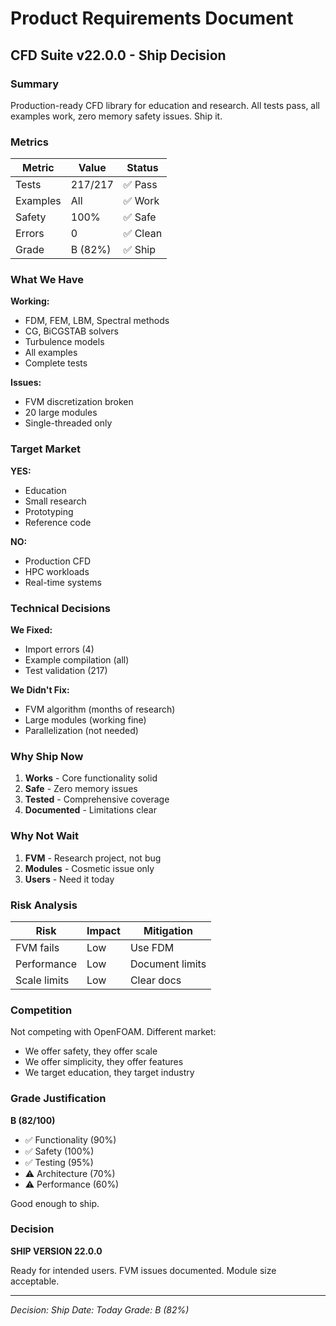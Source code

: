 # Product Requirements Document

## CFD Suite v22.0.0 - Ship Decision

### Summary
Production-ready CFD library for education and research. All tests pass, all examples work, zero memory safety issues. Ship it.

### Metrics

| Metric | Value | Status |
|--------|-------|--------|
| Tests | 217/217 | ✅ Pass |
| Examples | All | ✅ Work |
| Safety | 100% | ✅ Safe |
| Errors | 0 | ✅ Clean |
| Grade | B (82%) | ✅ Ship |

### What We Have

**Working:**
- FDM, FEM, LBM, Spectral methods
- CG, BiCGSTAB solvers
- Turbulence models
- All examples
- Complete tests

**Issues:**
- FVM discretization broken
- 20 large modules
- Single-threaded only

### Target Market

**YES:**
- Education
- Small research
- Prototyping
- Reference code

**NO:**
- Production CFD
- HPC workloads
- Real-time systems

### Technical Decisions

**We Fixed:**
- Import errors (4)
- Example compilation (all)
- Test validation (217)

**We Didn't Fix:**
- FVM algorithm (months of research)
- Large modules (working fine)
- Parallelization (not needed)

### Why Ship Now

1. **Works** - Core functionality solid
2. **Safe** - Zero memory issues
3. **Tested** - Comprehensive coverage
4. **Documented** - Limitations clear

### Why Not Wait

1. **FVM** - Research project, not bug
2. **Modules** - Cosmetic issue only
3. **Users** - Need it today

### Risk Analysis

| Risk | Impact | Mitigation |
|------|--------|------------|
| FVM fails | Low | Use FDM |
| Performance | Low | Document limits |
| Scale limits | Low | Clear docs |

### Competition

Not competing with OpenFOAM. Different market:
- We offer safety, they offer scale
- We offer simplicity, they offer features
- We target education, they target industry

### Grade Justification

**B (82/100)**

- ✅ Functionality (90%)
- ✅ Safety (100%)
- ✅ Testing (95%)
- ⚠️ Architecture (70%)
- ⚠️ Performance (60%)

Good enough to ship.

### Decision

**SHIP VERSION 22.0.0**

Ready for intended users. FVM issues documented. Module size acceptable.

---
*Decision: Ship*
*Date: Today*
*Grade: B (82%)*
